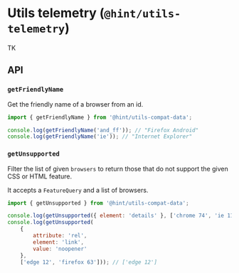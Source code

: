 # Utils telemetry (`@hint/utils-telemetry`)

TK

## API

### `getFriendlyName`

Get the friendly name of a browser from an id.

```js
import { getFriendlyName } from '@hint/utils-compat-data';

console.log(getFriendlyName('and_ff')); // "Firefox Android"
console.log(getFriendlyName('ie')); // "Internet Explorer"
```

### `getUnsupported`

Filter the list of given `browsers` to return those that do not support the
given CSS or HTML feature.

It accepts a `FeatureQuery` and a list of browsers.

```js
import { getUnsupported } from '@hint/utils-compat-data';

console.log(getUnsupported({ element: 'details' }, ['chrome 74', 'ie 11'])); // ['ie 11']
console.log(getUnsupported(
    {
        attribute: 'rel',
        element: 'link',
        value: 'noopener'
    },
    ['edge 12', 'firefox 63'])); // ['edge 12']
```

<!-- Link labels -->

[bl browsers]: https://github.com/browserslist/browserslist#browsers
[mdn browsers]: https://github.com/mdn/browser-compat-data/tree/master/browsers
[mdn-browser-compat-data]: https://www.npmjs.com/package/mdn-browser-compat-data
